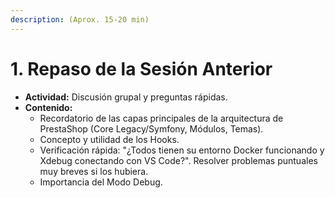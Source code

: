 ```yaml
---
description: (Aprox. 15-20 min)
---
```


# 1. Repaso de la Sesión Anterior

* **Actividad:** Discusión grupal y preguntas rápidas.
* **Contenido:**
  * Recordatorio de las capas principales de la arquitectura de PrestaShop (Core Legacy/Symfony, Módulos, Temas).
  * Concepto y utilidad de los Hooks.
  * Verificación rápida: "¿Todos tienen su entorno Docker funcionando y Xdebug conectando con VS Code?". Resolver problemas puntuales muy breves si los hubiera.
  * Importancia del Modo Debug.
